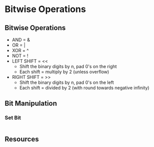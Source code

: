 # Bitwise Operations

## Bitwise Operations
- AND = &
- OR = |
- XOR = ^
- NOT = !
- LEFT SHIFT = <<
    + Shift the binary digits by n, pad 0's on the right
    + Each shift = multiply by 2 (unless overflow)
- RIGHT SHIFT = >>
    + Shift the binary digits by n, pad 0's on the left
    + Each shift = divided by 2 (with round towards negative infinity)

## Bit Manipulation

### Set Bit
```python
```

## Resources


